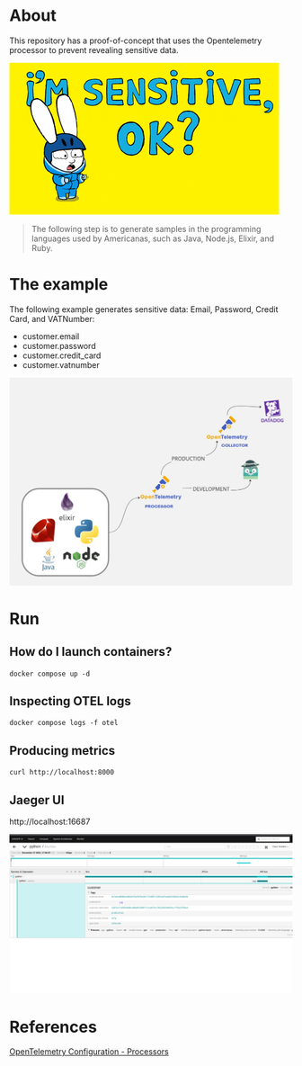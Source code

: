 # About

This repository has a proof-of-concept that uses the Opentelemetry processor to prevent revealing sensitive data.

![sensitive data](images/sensitive.gif)

> The following step is to generate samples in the programming languages used by Americanas, such as Java, Node.js, Elixir, and Ruby.

# The example

The following example generates sensitive data: Email, Password, Credit Card, and VATNumber:

- customer.email
- customer.password
- customer.credit_card
- customer.vatnumber

![example diagram](images/diagram_example.jpg)

# Run

## How do I launch containers?

```shell
docker compose up -d
```

## Inspecting OTEL logs

```shell
docker compose logs -f otel
```

## Producing metrics

```shell
curl http://localhost:8000
```

## Jaeger UI

http://localhost:16687

![Jaeger hashed sensitive data](images/jaeger-hash.png)

# References

[OpenTelemetry Configuration - Processors](https://opentelemetry.io/docs/collector/configuration/#processors)